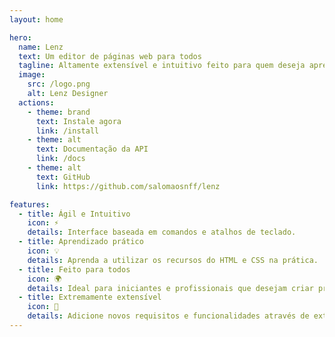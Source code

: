 ```yaml
---
layout: home

hero:
  name: Lenz
  text: Um editor de páginas web para todos
  tagline: Altamente extensível e intuitivo feito para quem deseja aprender Design Web.
  image:
    src: /logo.png
    alt: Lenz Designer
  actions:
    - theme: brand
      text: Instale agora
      link: /install
    - theme: alt
      text: Documentação da API
      link: /docs
    - theme: alt
      text: GitHub
      link: https://github.com/salomaosnff/lenz

features:
  - title: Ágil e Intuitivo
    icon: ⚡️
    details: Interface baseada em comandos e atalhos de teclado.
  - title: Aprendizado prático
    icon: 💡
    details: Aprenda a utilizar os recursos do HTML e CSS na prática.
  - title: Feito para todos
    icon: 🌍
    details: Ideal para iniciantes e profissionais que desejam criar protótipos de páginas web.
  - title: Extremamente extensível
    icon: 🧩
    details: Adicione novos requisitos e funcionalidades através de extensões.
---
```

